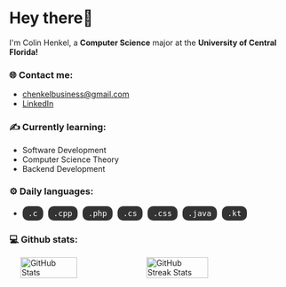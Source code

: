 # Hey there👋

I'm Colin Henkel, a **Computer Science** major at the **University of Central Florida!**

### 🌐 Contact me:

- chenkelbusiness@gmail.com
- [LinkedIn](https://www.linkedin.com/in/colin-henkel-ba84522b6/)

### ✍️ Currently learning:

- Software Development
- Computer Science Theory
- Backend Development

### ⚙️ Daily languages:
- <span class="badge">.c</span> <span class="badge">.cpp</span> <span class="badge">.php</span> <span class="badge">.cs</span> <span class="badge">.css</span> <span class="badge">.java</span> <span class="badge">.kt</span>

<style>
  .badge {
    background-color: #333;
    color: white;
    padding: 5px 10px;
    border-radius: 10px;
    font-family: monospace;
    margin-right: 5px;
    display: inline-block;
  }
</style>

### 💻 Github stats:

<div style="display: flex; justify-content: center;">
    <img src="https://github-readme-stats.vercel.app/api?username=ColinHenkel&show_icons=true&theme=radical" alt="GitHub Stats" style="width: 45%;">
    <img src="https://github-readme-streak-stats.herokuapp.com/?user=ColinHenkel&theme=dark" alt="GitHub Streak Stats" style="width: 47%;">
</div>





<!--
Here are some ideas to get you started:

- 🔭 I’m currently working on ...
- 🌱 I’m currently learning ...
- 👯 I’m looking to collaborate on ...
- 🤔 I’m looking for help with ...
- 💬 Ask me about ...
- 
- 😄 Pronouns: ...
- ⚡ Fun fact: ...
-->
